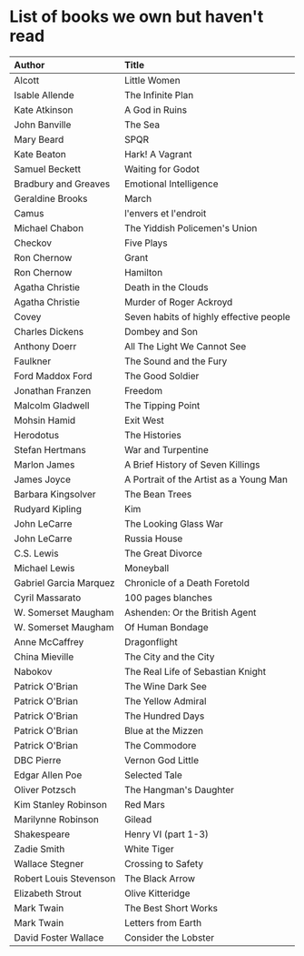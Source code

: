 # List of books we own but haven't read

Author | Title 
:------ |:------
Alcott | Little Women
Isable Allende | The Infinite Plan
Kate Atkinson | A God in Ruins
John Banville | The Sea
Mary Beard | SPQR
Kate Beaton | Hark! A Vagrant
Samuel Beckett | Waiting for Godot
Bradbury and Greaves | Emotional Intelligence
Geraldine Brooks | March
Camus | l'envers et l'endroit
Michael Chabon | The Yiddish Policemen's Union
Checkov | Five Plays
Ron Chernow | Grant
Ron Chernow | Hamilton
Agatha Christie | Death in the Clouds
Agatha Christie | Murder of Roger Ackroyd
Covey | Seven habits of highly effective people
Charles Dickens | Dombey and Son
Anthony Doerr | All The Light We Cannot See
Faulkner | The Sound and the Fury
Ford Maddox Ford | The Good Soldier
Jonathan Franzen | Freedom
Malcolm Gladwell | The Tipping Point
Mohsin Hamid | Exit West
Herodotus | The Histories
Stefan Hertmans | War and Turpentine
Marlon James | A Brief History of Seven Killings
James Joyce | A Portrait of the Artist as a Young Man
Barbara Kingsolver | The Bean Trees
Rudyard Kipling | Kim
John LeCarre | The Looking Glass War
John LeCarre | Russia House
C.S. Lewis | The Great Divorce
Michael Lewis | Moneyball
Gabriel Garcia Marquez | Chronicle of a Death Foretold
Cyril Massarato | 100 pages blanches
W. Somerset Maugham | Ashenden: Or the British Agent
W. Somerset Maugham | Of Human Bondage
Anne McCaffrey | Dragonflight
China Mieville | The City and the City
Nabokov | The Real Life of Sebastian Knight
Patrick O'Brian | The Wine Dark See
Patrick O'Brian | The Yellow Admiral
Patrick O'Brian | The Hundred Days
Patrick O'Brian | Blue at the Mizzen
Patrick O'Brian | The Commodore
DBC Pierre | Vernon God Little
Edgar Allen Poe | Selected Tale
Oliver Potzsch | The Hangman's Daughter
Kim Stanley Robinson | Red Mars
Marilynne Robinson | Gilead
Shakespeare | Henry VI (part 1-3)
Zadie Smith | White Tiger
Wallace Stegner | Crossing to Safety
Robert Louis Stevenson | The Black Arrow
Elizabeth Strout | Olive Kitteridge
Mark Twain | The Best Short Works
Mark Twain | Letters from Earth
David Foster Wallace | Consider the Lobster

